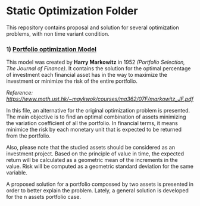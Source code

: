 # Static Optimization Folder

This repository contains proposal and solution for several optimization problems, with non time variant condition.

### 1) [Portfolio optimization Model](https://github.com/JuanPChicaC/Optimization/tree/main/Static%20Optimization/Portfolio%20Optimization%20Model)

This model was created by **Harry Markowitz** in 1952 *(Portfolio Selection, The Journal of Finance)*. It contains the solution for the optimal percentage of investment each financial asset has in the way to maximize the investment or minimize the risk of the entire portfolio.

*Reference: https://www.math.ust.hk/~maykwok/courses/ma362/07F/markowitz_JF.pdf*

In this file, an alternative for the original optimization problem is presented. The main objective is to find an optimal combination of assets minimizing the variation coefficient of all the portfolio. In financial terms, it means minimice the risk by each monetary unit that is expected to be returned from the portfolio.

Also, please note that the studied assets should be considered as an investment project. Based on the principle of value in time, the expected return will be calculated as a geometric mean of the increments in the value. Risk will be computed as a geometric standard deviation for the same variable.

A proposed solution for a portfolio compossed by two assets is presented in order to better explain the problem. Lately, a general solution is developed for the n assets portfolio case.

